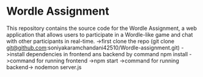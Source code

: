 # Wordle Assignment
This repository contains the source code for the Wordle Assignment, a web application that allows users to participate in a Wordle-like game and chat with other participants in real-time.
->first clone the repo (git clone git@github.com:soniyakaramchandani42510/Wordle-assignment.git)
->install dependencies in frontend ans backend by command npm install
->command for running frontend ->npm start
->command for running backend-> nodemon server.js
